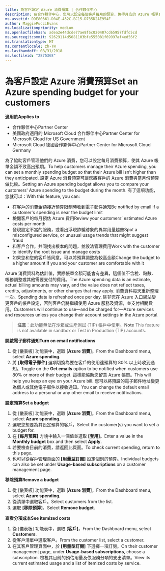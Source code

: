 ```yaml
---
title: 為客戶設定 Azure 消費預算 | 合作夥伴中心
description: 在合作夥伴中心，您可以設定每個客戶每月的預算，免得月底的 Azure 帳單金額讓他們很吃驚。
ms.assetid: DDE80361-D04E-432C-BC15-D735D2AE954F
author: MaggiePucciEvans
ms.localizationpriority: medium
ms.openlocfilehash: adea2e44dcde77ae8f6c020407cd65957fdfd5cd
ms.sourcegitcommit: 92629114d5081103bfe555081f69997af4ed56f2
ms.translationtype: MT
ms.contentlocale: zh-TW
ms.lasthandoff: 08/31/2018
ms.locfileid: "2875368"
---
```

# <a name="set-an-azure-spending-budget-for-your-customers"></a><span data-ttu-id="8dac1-103">為客戶設定 Azure 消費預算</span><span class="sxs-lookup"><span data-stu-id="8dac1-103">Set an Azure spending budget for your customers</span></span>

**<span data-ttu-id="8dac1-104">適用於</span><span class="sxs-lookup"><span data-stu-id="8dac1-104">Applies to</span></span>**

-  <span data-ttu-id="8dac1-105">合作夥伴中心</span><span class="sxs-lookup"><span data-stu-id="8dac1-105">Partner Center</span></span>
-  <span data-ttu-id="8dac1-106">美國政府適用的 Microsoft Cloud 合作夥伴中心</span><span class="sxs-lookup"><span data-stu-id="8dac1-106">Partner Center for Microsoft Cloud for US Government</span></span>
-  <span data-ttu-id="8dac1-107">Microsoft Cloud 德國合作夥伴中心</span><span class="sxs-lookup"><span data-stu-id="8dac1-107">Partner Center for Microsoft Cloud Germany</span></span>

<span data-ttu-id="8dac1-108">為了協助客戶管理他們的 Azure 消費，您可以設定每月消費預算，使其 Azure 帳單金額不致高出預期。</span><span class="sxs-lookup"><span data-stu-id="8dac1-108">To help customers manage their Azure spending, you can set a monthly spending budget so that their Azure bill isn’t higher than they anticipated.</span></span> <span data-ttu-id="8dac1-109">設定 Azure 消費預算可讓您將客戶的 Azure 消費與當月份預算做比較。</span><span class="sxs-lookup"><span data-stu-id="8dac1-109">Setting an Azure spending budget allows you to compare your customers' Azure spending to the budget during the month.</span></span> <span data-ttu-id="8dac1-110">有了這項功能，您就可以：</span><span class="sxs-lookup"><span data-stu-id="8dac1-110">With this feature, you can:</span></span> 

-   <span data-ttu-id="8dac1-111">在客戶的消費金額接近預算限制時收到電子郵件通知</span><span class="sxs-lookup"><span data-stu-id="8dac1-111">Be notified by email if a customer's spending is near the budget limit</span></span>
-   <span data-ttu-id="8dac1-112">檢閱客戶的每月預估 Azure 費用</span><span class="sxs-lookup"><span data-stu-id="8dac1-112">Review your customers’ estimated Azure costs per month</span></span>
-   <span data-ttu-id="8dac1-113">發現設定不當的服務，或看出浮現詐騙跡象的異常用量趨勢</span><span class="sxs-lookup"><span data-stu-id="8dac1-113">Spot a misconfigured service, or unusual usage trends that might suggest fraud</span></span>
-   <span data-ttu-id="8dac1-114">和客戶合作，共同找出根本的問題，並設法管理費用</span><span class="sxs-lookup"><span data-stu-id="8dac1-114">Work with the customer to identify the root issue and manage costs</span></span>
-   <span data-ttu-id="8dac1-115">如果您和您的客戶皆同意，可以將預算調整為較高金額</span><span class="sxs-lookup"><span data-stu-id="8dac1-115">Change the budget to a higher amount if you and your customer are comfortable with it</span></span>

<span data-ttu-id="8dac1-116">Azure 消費資料為估計值，實際帳單金額可能會有差異，這個值不含稅、點數、帳務調整或其他需要支付的費用。</span><span class="sxs-lookup"><span data-stu-id="8dac1-116">The Azure spending data is an estimate, actual billing amounts may vary, and the value does not reflect taxes, credits, adjustments, or other charges that may apply.</span></span> <span data-ttu-id="8dac1-117">消費資料每天重新整理一次。</span><span class="sxs-lookup"><span data-stu-id="8dac1-117">Spending data is refreshed once per day.</span></span> <span data-ttu-id="8dac1-118">除非您在 Azure 入口網站變更客戶的帳戶設定，否則客戶仍將繼續使用 Azure 服務及資源，並支付相關費用。</span><span class="sxs-lookup"><span data-stu-id="8dac1-118">Customers will continue to use—and be charged for—Azure services and resources unless you change their account settings in the Azure portal.</span></span> 

><span data-ttu-id="8dac1-119">**注意**：此功能無法在沙箱或生產測試 (TIP) 帳戶中使用。</span><span class="sxs-lookup"><span data-stu-id="8dac1-119">**Note**   This feature is not available in sandbox or Test in Production (TIP) accounts.</span></span>

**<span data-ttu-id="8dac1-120">開啟電子郵件通知</span><span class="sxs-lookup"><span data-stu-id="8dac1-120">Turn on email notifications</span></span>**
1.  <span data-ttu-id="8dac1-121">從 \[儀表板\] 功能表中，選取 **\[Azure 消費\]**。</span><span class="sxs-lookup"><span data-stu-id="8dac1-121">From the Dashboard menu, select **Azure spending**.</span></span>
2.  <span data-ttu-id="8dac1-122">將 **\[取得電子郵件\]** 選項切換為要在客戶的使用達預算的 80% 以上時收到通知。</span><span class="sxs-lookup"><span data-stu-id="8dac1-122">Toggle on the **Get emails** option to be notified when customers use 80% or more of their budget.</span></span> <span data-ttu-id="8dac1-123">這樣能協助您留意 Azure 帳單。</span><span class="sxs-lookup"><span data-stu-id="8dac1-123">This will help you keep an eye on your Azure bill.</span></span> <span data-ttu-id="8dac1-124">您可以將預設的電子郵件地址變更為個人或其他電子郵件以接收通知。</span><span class="sxs-lookup"><span data-stu-id="8dac1-124">You can change the default email address to a personal or any other email to receive notifications.</span></span>

**<span data-ttu-id="8dac1-125">設定預算</span><span class="sxs-lookup"><span data-stu-id="8dac1-125">Set a budget</span></span>**
1.  <span data-ttu-id="8dac1-126">從 \[儀表板\] 功能表中，選取 **\[Azure 消費\]**。</span><span class="sxs-lookup"><span data-stu-id="8dac1-126">From the Dashboard menu, select **Azure spending**.</span></span>
2.  <span data-ttu-id="8dac1-127">選取您想要為其設定預算的客戶。</span><span class="sxs-lookup"><span data-stu-id="8dac1-127">Select the customer(s) you want to set a budget for.</span></span> 
3. <span data-ttu-id="8dac1-128">在 **\[每月預算\]** 方塊中輸入一個值並選取 **\[套用\]**。</span><span class="sxs-lookup"><span data-stu-id="8dac1-128">Enter a value in the **Monthly budget** box and then select **Apply**.</span></span>
4.  <span data-ttu-id="8dac1-129">若要檢查目前的消費，請返回此頁面。</span><span class="sxs-lookup"><span data-stu-id="8dac1-129">To check current spending, return to this page.</span></span>
5.  <span data-ttu-id="8dac1-130">也可以從客戶管理頁面的 **\[用量型訂閱\]** 設定個別的預算。</span><span class="sxs-lookup"><span data-stu-id="8dac1-130">Individual budgets can also be set under **Usage-based subscriptions** on a customer management page.</span></span>

**<span data-ttu-id="8dac1-131">移除預算</span><span class="sxs-lookup"><span data-stu-id="8dac1-131">Remove a budget</span></span>**
1.  <span data-ttu-id="8dac1-132">從 \[儀表板\] 功能表中，選取 **\[Azure 消費\]**。</span><span class="sxs-lookup"><span data-stu-id="8dac1-132">From the Dashboard menu, select **Azure spending**.</span></span>
2.  <span data-ttu-id="8dac1-133">從清單中選取客戶。</span><span class="sxs-lookup"><span data-stu-id="8dac1-133">Select customers from the list.</span></span>
3.  <span data-ttu-id="8dac1-134">選取 **\[移除預算\]**。</span><span class="sxs-lookup"><span data-stu-id="8dac1-134">Select **Remove budget**.</span></span>

**<span data-ttu-id="8dac1-135">查看分項成本</span><span class="sxs-lookup"><span data-stu-id="8dac1-135">See itemized costs</span></span>**
1.  <span data-ttu-id="8dac1-136">從 \[儀表板\] 功能表中，選取 **\[客戶\]**。</span><span class="sxs-lookup"><span data-stu-id="8dac1-136">From the Dashboard menu, select **Customers**.</span></span>
2.  <span data-ttu-id="8dac1-137">從客戶清單中選取客戶。</span><span class="sxs-lookup"><span data-stu-id="8dac1-137">From the customer list, select a customer.</span></span>
3.  <span data-ttu-id="8dac1-138">在其客戶管理頁面中，於 **\[用量型訂閱\]** 下選擇一項訂閱。</span><span class="sxs-lookup"><span data-stu-id="8dac1-138">On their customer management page, under **Usage-based subscriptions**, choose a subscription.</span></span> <span data-ttu-id="8dac1-139">檢視其目前的預估用量及依服務分項的支出清單。</span><span class="sxs-lookup"><span data-stu-id="8dac1-139">View its current estimated usage and a list of itemized costs by service.</span></span>


 

 



